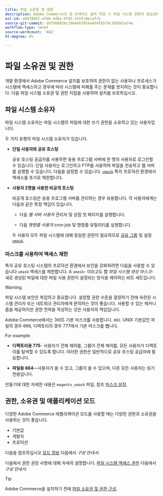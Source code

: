```yaml
---
title: 파일 소유권 및 권한
description: Adobe Commerce의 온-프레미스 설치 작업 시 파일 시스템 권한의 중요성에 대해 알아봅니다.
exl-id: a84784bf-afd6-4dba-9745-3fefc0ecafcb
source-git-commit: ddf988826c29b4ebf054a4d4fb5f4c285662ef4e
workflow-type: tm+mt
source-wordcount: '441'
ht-degree: 0%

---
```


# 파일 소유권 및 권한

개발 환경에서 Adobe Commerce 설치를 보호하여 권한이 없는 사용자나 프로세스가 시스템에 액세스하고 경우에 따라 시스템에 피해를 주는 문제를 방지하는 것이 중요합니다. 다음 파일 시스템 소유권 및 권한 지침을 사용하여 설치를 보호하십시오.

## 파일 시스템 소유자

파일 시스템 소유자는 파일 시스템의 파일에 대한 쓰기 권한을 소유하고 있는 사용자입니다.

두 가지 유형의 파일 시스템 소유자가 있습니다.

- **단일 사용자와 공유 호스팅**

  공유 호스팅 공급자를 사용하면 응용 프로그램 서버에 한 명의 사용자로 로그인할 수 있습니다. 단일 사용자는 로그인하고 FTP를 사용하여 파일을 전송하고 웹 서버를 실행할 수 있습니다. 다음을 설정할 수 있습니다. [`umask`](#restrict-access-with-a-umask) 특히 프로덕션 환경에서 액세스를 추가로 제한합니다.

- **사용자 2명을 사용한 비공개 호스팅**

  비공개 호스팅은 응용 프로그램 서버를 관리하는 경우 유용합니다. 각 사용자에게는 다음과 같은 특정 책임이 있습니다.

   - 다음 _웹 서버 사용자_ 관리자 및 상점 첫 페이지를 실행합니다.

   - 다음 _명령줄 사용자_ cron job 및 명령줄 유틸리티를 실행합니다.

  두 사용자 모두 파일 시스템에 대해 동일한 권한이 필요하므로 [공유 그룹](configure-permissions.md#set-ownership-and-permissions-for-two-users) 및 설정 [`umask`](#restrict-access-with-a-umask).

### 마스크를 사용하여 액세스 제한

특히 공유 호스팅 시스템의 프로덕션 환경에서 보안을 강화하려면 다음을 사용할 수 있습니다 `umask` 액세스를 제한합니다. A `umask`- 이라고도 함 _파일 시스템 생성 마스크_- 새로 생성된 파일에 대한 파일 사용 권한이 설정되는 방식을 제어하는 비트 세트입니다.

>[!WARNING]
>
>파일 시스템 보안은 복잡하고 중요합니다. 설정할 권한 수준을 결정하기 전에 숙련된 시스템 관리자 또는 네트워크 관리자에게 문의하는 것이 좋습니다. 사용할 수 있는 메커니즘을 제공하지만 권한 전략을 작성하는 것은 사용자의 책임입니다.

Adobe Commerce에서는 3비트 기본 마스크를 사용합니다. `002`. UNIX 기본값인 파일의 경우 666, 디렉토리의 경우 777에서 기본 마스크를 뺍니다.

For example:

- **디렉토리용 775**- 사용자가 전체 제어를, 그룹이 전체 제어를, 모든 사용자가 디렉토리를 탐색할 수 있도록 합니다. 이러한 권한은 일반적으로 공유 호스팅 공급자에 필요합니다.

- **파일용 664**—사용자가 쓸 수 있고, 그룹이 쓸 수 있으며, 다른 모든 사용자는 읽기 전용입니다.

만들기에 대한 자세한 내용은 `magento_umask` 파일, 참조 [마스크 설정](../../next-steps/set-umask.md).

## 권한, 소유권 및 애플리케이션 모드

다양한 Adobe Commerce 애플리케이션 모드를 사용할 때는 다양한 권한과 소유권을 사용하는 것이 좋습니다.

- 기본값
- 개발자
- 프로덕션

다음을 참조하십시오 [모드 정보](../../../configuration/bootstrap/application-modes.md) 다음에서 _구성 안내서_.

다음에서 권한 권장 사항에 대해 자세히 설명합니다. [파일 시스템 액세스 권한](../../../configuration/deployment/file-system-permissions.md) 다음에서 _구성 안내서_.

>[!TIP]
>
>Adobe Commerce을 설치하기 전에 [파일 소유권 및 권한 구성](configure-permissions.md).
